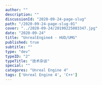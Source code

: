 ```yaml
---
author: ""
description: ""
discussionId: "2020-09-24-page-slug"
path: "/2020-09-24-page-slug-01"
cover: "../2020-09-24/20190225003347.jpg"
date: "2020-09-24"
title: "UnrealEngine4 - HUD/UMG"
published: true
subtitle: ""
type: "dev"
typeID: "2"
typeTitle: "技术杂谈"
special: ""
categores: "Unreal Engine 4"
tags: ['Unreal Engine 4', 'C++']
---
```

    
### 


